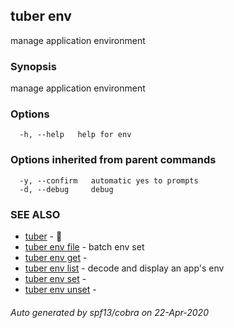## tuber env

manage application environment

### Synopsis

manage application environment

### Options

```
  -h, --help   help for env
```

### Options inherited from parent commands

```
  -y, --confirm   automatic yes to prompts
  -d, --debug     debug
```

### SEE ALSO

* [tuber](tuber.md)	 - 🥔
* [tuber env file](tuber_env_file.md)	 - batch env set
* [tuber env get](tuber_env_get.md)	 - 
* [tuber env list](tuber_env_list.md)	 - decode and display an app's env
* [tuber env set](tuber_env_set.md)	 - 
* [tuber env unset](tuber_env_unset.md)	 - 

###### Auto generated by spf13/cobra on 22-Apr-2020
